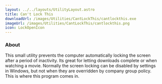 ```yaml
---
layout: ../../layouts/UtilityLayout.astro
title: Can't Lock This
downloadUrl: /images/Utilities/CantLockThis/cantlockthis.exe
imageUrl: /images/Utilities/CantLockThis/cantlockthis.png
icon: LockOpenIcon
---
```


### About

This small utility prevents the computer automatically locking the screen after a period of inactivity. 
Its great for letting downloads complete or when watching a movie. 
Normally the screen locking can be disabled by settings in Windows, but not when they are overridden by company group policy. 
This is where this program comes in.
